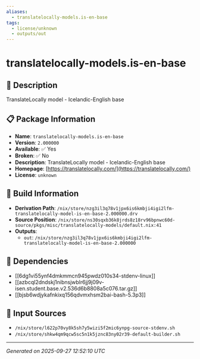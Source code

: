 ```yaml
---
aliases:
  - translatelocally-models.is-en-base
tags:
  - license/unknown
  - outputs/out
---
```


# translatelocally-models.is-en-base

## 📝 Description

TranslateLocally model - Icelandic-English base

## 📋 Package Information

- **Name**: `translatelocally-models.is-en-base`
- **Version**: `2.000000`
- **Available**: ✅ Yes
- **Broken**: ✅ No
- **Description**: TranslateLocally model - Icelandic-English base
- **Homepage**: [https://translatelocally.com/](https://translatelocally.com/)
- **License**: `unknown`

## 🔧 Build Information

- **Derivation Path**: `/nix/store/nzg3il3q78v1jpx6is6kmbji4igi2lfm-translatelocally-model-is-en-base-2.000000.drv`
- **Source Position**: `/nix/store/ns30sqxb36k8jrds8z18rv96bpnwc60d-source/pkgs/misc/translatelocally-models/default.nix:41`
- **Outputs**:
  - `out`:  `/nix/store/nzg3il3q78v1jpx6is6kmbji4igi2lfm-translatelocally-model-is-en-base-2.000000`

## 🔗 Dependencies

- [[6dg1vi55ynf4dmkmmcn945pwdz010s34-stdenv-linux]]
- [[azbcql2dndskj1nibnsjwblr6jj9j09v-isen.student.base.v2.536d6b8808a5c076.tar.gz]]
- [[bjsb6wdjykafnkixq156qdvmxhsm2bai-bash-5.3p3]]

## 📁 Input Sources

- `/nix/store/l622p70vy8k5sh7y5wizi5f2mic6ynpg-source-stdenv.sh`
- `/nix/store/shkw4qm9qcw5sc5n1k5jznc83ny02r39-default-builder.sh`

---
*Generated on 2025-09-27 12:52:10 UTC*
